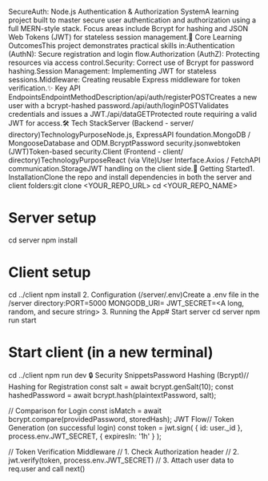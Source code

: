 SecureAuth: Node.js Authentication & Authorization SystemA learning project built to master secure user authentication and authorization using a full MERN-style stack. Focus areas include Bcrypt for hashing and JSON Web Tokens (JWT) for stateless session management.🧠 Core Learning OutcomesThis project demonstrates practical skills in:Authentication (AuthN): Secure registration and login flow.Authorization (AuthZ): Protecting resources via access control.Security: Correct use of Bcrypt for password hashing.Session Management: Implementing JWT for stateless sessions.Middleware: Creating reusable Express middleware for token verification.✨ Key API EndpointsEndpointMethodDescription/api/auth/registerPOSTCreates a new user with a bcrypt-hashed password./api/auth/loginPOSTValidates credentials and issues a JWT./api/dataGETProtected route requiring a valid JWT for access.🛠️ Tech StackServer (Backend - server/ directory)TechnologyPurposeNode.js, ExpressAPI foundation.MongoDB / MongooseDatabase and ODM.BcryptPassword security.jsonwebtoken (JWT)Token-based security.Client (Frontend - client/ directory)TechnologyPurposeReact (via Vite)User Interface.Axios / FetchAPI communication.StorageJWT handling on the client side.🚀 Getting Started1. InstallationClone the repo and install dependencies in both the server and client folders:git clone <YOUR_REPO_URL>
cd <YOUR_REPO_NAME>

# Server setup
cd server
npm install

# Client setup
cd ../client
npm install
2. Configuration (/server/.env)Create a .env file in the /server directory:PORT=5000
MONGODB_URI=<Your connection string>
JWT_SECRET=<A long, random, and secure string>
3. Running the App# Start server
cd server
npm run start

# Start client (in a new terminal)
cd ../client
npm run dev
🔒 Security SnippetsPassword Hashing (Bcrypt)// Hashing for Registration
const salt = await bcrypt.genSalt(10);
const hashedPassword = await bcrypt.hash(plaintextPassword, salt);

// Comparison for Login
const isMatch = await bcrypt.compare(providedPassword, storedHash);
JWT Flow// Token Generation (on successful login)
const token = jwt.sign(
    { id: user._id },
    process.env.JWT_SECRET,
    { expiresIn: '1h' }
);

// Token Verification Middleware
// 1. Check Authorization header
// 2. jwt.verify(token, process.env.JWT_SECRET)
// 3. Attach user data to req.user and call next()
